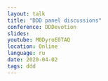 ```yaml
---
layout: talk
title: "DDD panel discussions"
conference: DDDevotion
slides:
youtube: M0DyroE0TAQ
location: Online
language: ru
date: 2020-04-02
tags: ddd
---
```

